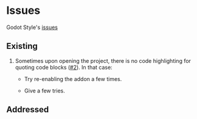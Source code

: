 # Issues

Godot Style's [issues](https://github.com/VinhPhmCng/GodotStylePlugin/issues)

## Existing

1. Sometimes upon opening the project, there is no code highlighting for quoting code blocks ([#2](https://github.com/VinhPhmCng/GodotStylePlugin/issues/2)). In that case:
   
	- Try re-enabling the addon a few times.  
	
	- Give a few tries.

## Addressed
